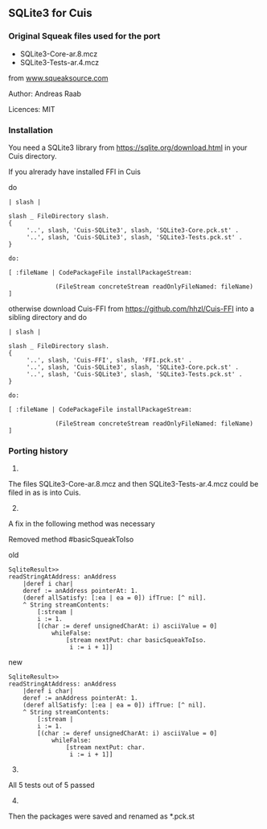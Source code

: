 SQLite3 for Cuis
-----------------

### Original Squeak files used for the port

* SQLite3-Core-ar.8.mcz
* SQLite3-Tests-ar.4.mcz

from www.squeaksource.com

Author: Andreas Raab

Licences: MIT


### Installation

You need a SQLite3 library from https://sqlite.org/download.html
in your Cuis directory.

If you alrerady have installed FFI in Cuis 

do

    | slash |

    slash _ FileDirectory slash.
    {
         '..', slash, 'Cuis-SQLite3', slash, 'SQLite3-Core.pck.st' .
         '..', slash, 'Cuis-SQLite3', slash, 'SQLite3-Tests.pck.st' .
    }

    do:

    [ :fileName | CodePackageFile installPackageStream:
	
                 (FileStream concreteStream readOnlyFileNamed: fileName)
    ]   


otherwise download Cuis-FFI from https://github.com/hhzl/Cuis-FFI
into a sibling directory and do

    | slash |

    slash _ FileDirectory slash.
    {
		 '..', slash, 'Cuis-FFI', slash, 'FFI.pck.st' .
		 '..', slash, 'Cuis-SQLite3', slash, 'SQLite3-Core.pck.st' .
         '..', slash, 'Cuis-SQLite3', slash, 'SQLite3-Tests.pck.st' .
    }

    do:

    [ :fileName | CodePackageFile installPackageStream:
	
                 (FileStream concreteStream readOnlyFileNamed: fileName)
    ]   

	


### Porting history

1.
The files SQLite3-Core-ar.8.mcz and then SQLite3-Tests-ar.4.mcz could be filed in as is into Cuis.

2.
A fix in the following method was necessary

Removed method #basicSqueakToIso


old

    SqliteResult>>
    readStringAtAddress: anAddress
    	|deref i char|
    	deref := anAddress pointerAt: 1.
    	(deref allSatisfy: [:ea | ea = 0]) ifTrue: [^ nil].
    	^ String streamContents:
    		[:stream |
    		i := 1.
    		[(char := deref unsignedCharAt: i) asciiValue = 0] 
    			whileFalse:
    				[stream nextPut: char basicSqueakToIso.
    				 i := i + 1]]


					 
new

    SqliteResult>>
    readStringAtAddress: anAddress
    	|deref i char|
    	deref := anAddress pointerAt: 1.
    	(deref allSatisfy: [:ea | ea = 0]) ifTrue: [^ nil].
    	^ String streamContents:
    		[:stream |
    		i := 1.
    		[(char := deref unsignedCharAt: i) asciiValue = 0] 
    			whileFalse:
    				[stream nextPut: char.
    				 i := i + 1]]

					 
3.
All 5 tests out of 5 passed

4.
Then the packages were saved and renamed as *.pck.st
					 
